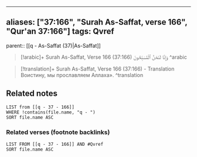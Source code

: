 
---
aliases: ["37:166", "Surah As-Saffat, verse 166", "Qur'an 37:166"]
tags: Qvref
---

parent:: [[q - As-Saffat (37)|As-Saffat]]

> [!arabic]+ Surah As-Saffat, Verse 166 (37:166)
> <span class="quran-arabic">وَإِنَّا لَنَحْنُ ٱلْمُسَبِّحُونَ</span>
^arabic

> [!translation]+ Surah As-Saffat, Verse 166 (37:166) - Translation
> Воистину, мы прославляем Аллаха».
^translation



## Related notes
```dataview
LIST from [[q - 37 - 166]]
WHERE !contains(file.name, "q - ")
SORT file.name ASC
```

### Related verses (footnote backlinks)
```dataview
LIST FROM [[q - 37 - 166]] AND #Qvref
SORT file.name ASC
```

